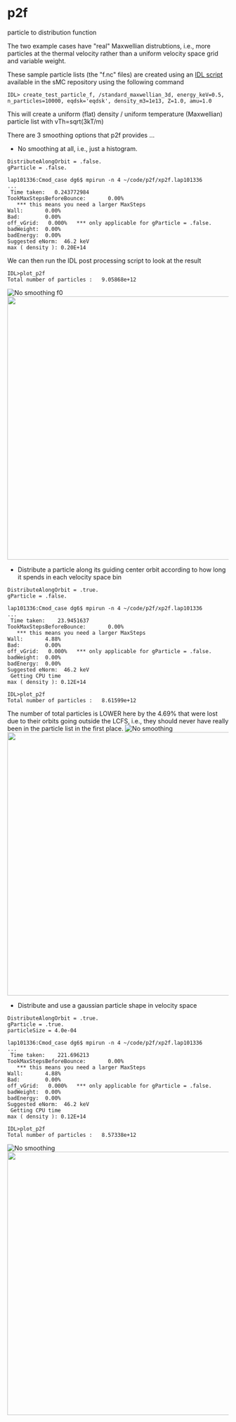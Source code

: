 # p2f
particle to distribution function

The two example cases have "real" Maxwellian distrubtions, i.e., more particles at the thermal velocity rather than a uniform velocity space grid and variable weight.

These sample particle lists (the "f.nc" files) are created using an [IDL script](https://github.com/dlg0/sMC/blob/smc_cpp/idl/create_test_particle_f.pro) available in the sMC repository using the following command 

```
IDL> create_test_particle_f, /standard_maxwellian_3d, energy_keV=0.5, n_particles=10000, eqdsk='eqdsk', density_m3=1e13, Z=1.0, amu=1.0
```

This will create a uniform (flat) density / uniform temperature (Maxwellian) particle list with vTh=sqrt(3kT/m)

There are 3 smoothing options that p2f provides ...


* No smoothing at all, i.e., just a histogram.
```
DistributeAlongOrbit = .false.
gParticle = .false.
```

```
lap101336:Cmod_case dg6$ mpirun -n 4 ~/code/p2f/xp2f.lap101336
...
 Time taken:   0.243772984
TookMaxStepsBeforeBounce:       0.00%
   *** this means you need a larger MaxSteps
Wall:       0.00%
Bad:        0.00%
off_vGrid:   0.000%   *** only applicable for gParticle = .false.
badWeight:  0.00%
badEnergy:  0.00%
Suggested eNorm:  46.2 keV
max ( density ): 0.20E+14
```
We can then run the IDL post processing script to look at the result
```
IDL>plot_p2f
Total number of particles :   9.05868e+12
```
![No smoothing f0](https://github.com/dlg0/p2f/blob/master/example/Cmod_case/p2f_f0-0.png)
<img src="https://github.com/dlg0/p2f/blob/master/example/Cmod_case/p2f_profiles-0.png" width="600px">

* Distribute a particle along its guiding center orbit according to how long it spends in each velocity space bin
```
DistributeAlongOrbit = .true.
gParticle = .false.
```
```
lap101336:Cmod_case dg6$ mpirun -n 4 ~/code/p2f/xp2f.lap101336
...
 Time taken:    23.9451637
TookMaxStepsBeforeBounce:       0.00%
   *** this means you need a larger MaxSteps
Wall:       4.88%
Bad:        0.00%
off_vGrid:   0.000%   *** only applicable for gParticle = .false.
badWeight:  0.00%
badEnergy:  0.00%
Suggested eNorm:  46.2 keV
 Getting CPU time
max ( density ): 0.12E+14
```
```
IDL>plot_p2f
Total number of particles :   8.61599e+12
```
The number of total particles is LOWER here by the 4.69% that were lost due to their orbits going outside the LCFS, i.e., they should never have really been in the particle list in the first place.
![No smoothing](https://github.com/dlg0/p2f/blob/master/example/Cmod_case/p2f_f0-1.png)
<img src="https://github.com/dlg0/p2f/blob/master/example/Cmod_case/p2f_profiles-1.png" width="600px">

* Distribute and use a gaussian particle shape in velocity space
```
DistributeAlongOrbit = .true.
gParticle = .true.
particleSize = 4.0e-04
```
```
lap101336:Cmod_case dg6$ mpirun -n 4 ~/code/p2f/xp2f.lap101336
...
 Time taken:    221.696213
TookMaxStepsBeforeBounce:       0.00%
   *** this means you need a larger MaxSteps
Wall:       4.88%
Bad:        0.00%
off_vGrid:   0.000%   *** only applicable for gParticle = .false.
badWeight:  0.00%
badEnergy:  0.00%
Suggested eNorm:  46.2 keV
 Getting CPU time
max ( density ): 0.12E+14
```
```
IDL>plot_p2f
Total number of particles :   8.57338e+12
```
![No smoothing](https://github.com/dlg0/p2f/blob/master/example/Cmod_case/p2f_f0-2.png)
<img src="https://github.com/dlg0/p2f/blob/master/example/Cmod_case/p2f_profiles-2.png" width="600px">

